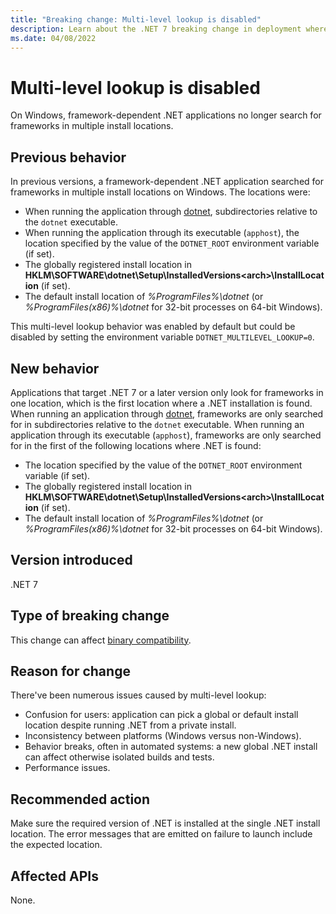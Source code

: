 ```yaml
---
title: "Breaking change: Multi-level lookup is disabled"
description: Learn about the .NET 7 breaking change in deployment where multi-level lookup is disabled.
ms.date: 04/08/2022
---
```

# Multi-level lookup is disabled

On Windows, framework-dependent .NET applications no longer search for frameworks in multiple install locations.

## Previous behavior

In previous versions, a framework-dependent .NET application searched for frameworks in multiple install locations on Windows. The locations were:

- When running the application through [dotnet](../../../tools/dotnet.md), subdirectories relative to the `dotnet` executable.
- When running the application through its executable (`apphost`), the location specified by the value of the `DOTNET_ROOT` environment variable (if set).
- The globally registered install location in **HKLM\SOFTWARE\dotnet\Setup\InstalledVersions\<arch>\InstallLocation** (if set).
- The default install location of *%ProgramFiles%\dotnet* (or *%ProgramFiles(x86)%\dotnet* for 32-bit processes on 64-bit Windows).

This multi-level lookup behavior was enabled by default but could be disabled by setting the environment variable `DOTNET_MULTILEVEL_LOOKUP=0`.

## New behavior

Applications that target .NET 7 or a later version only look for frameworks in one location, which is the first location where a .NET installation is found. When running an application through [dotnet](../../../tools/dotnet.md), frameworks are only searched for in subdirectories relative to the `dotnet` executable. When running an application through its executable (`apphost`), frameworks are only searched for in the first of the following locations where .NET is found:

- The location specified by the value of the `DOTNET_ROOT` environment variable (if set).
- The globally registered install location in **HKLM\SOFTWARE\dotnet\Setup\InstalledVersions\<arch>\InstallLocation** (if set).
- The default install location of *%ProgramFiles%\dotnet* (or *%ProgramFiles(x86)%\dotnet* for 32-bit processes on 64-bit Windows).

## Version introduced

.NET 7

## Type of breaking change

This change can affect [binary compatibility](../../categories.md#binary-compatibility).

## Reason for change

There've been numerous issues caused by multi-level lookup:

- Confusion for users: application can pick a global or default install location despite running .NET from a private install.
- Inconsistency between platforms (Windows versus non-Windows).
- Behavior breaks, often in automated systems: a new global .NET install can affect otherwise isolated builds and tests.
- Performance issues.

## Recommended action

Make sure the required version of .NET is installed at the single .NET install location. The error messages that are emitted on failure to launch include the expected location.

## Affected APIs

None.
